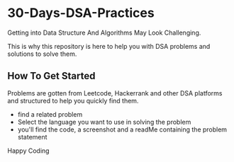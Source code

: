 # 30-Days-DSA-Practices

Getting into Data Structure And Algorithms May Look Challenging.

This is why this repository is here to help you with DSA problems and solutions to solve them.

## How To Get Started

Problems are gotten from Leetcode, Hackerrank and other DSA platforms and structured to help you quickly find them.

* find a related problem
* Select the language you want to use in solving the problem
* you'll find the code, a screenshot and a readMe containing the problem statement

Happy Coding
